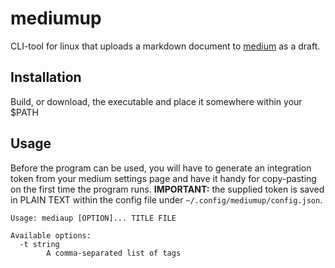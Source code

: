 # mediumup

CLI-tool for linux that uploads a markdown document to [medium](https://medium.com/) as a draft.


## Installation

Build, or download, the executable and place it somewhere within your $PATH

## Usage

Before the program can be used, you will have to generate an integration token from your medium settings page and have it handy for copy-pasting on the first time the program runs. **IMPORTANT:** the supplied token is saved in PLAIN TEXT within the config file under `~/.config/mediumup/config.json`.

```
Usage: mediaup [OPTION]... TITLE FILE

Available options:
  -t string
    	A comma-separated list of tags
```
